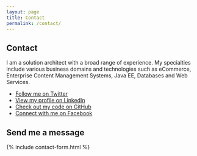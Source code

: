 ```yaml
---
layout: page
title: Contact
permalink: /contact/
---
```


## Contact

I am a solution architect with a broad range of experience. My specialties include various business domains and technologies such as eCommerce, Enterprise Content Management Systems, Java EE, Databases and Web Services.

* [Follow me on Twitter][twitter]
* [View my profile on LinkedIn][linkedin]
* [Check out my code on GitHub][github]
* [Connect with me on Facebook][facebook]

## Send me a message
{% include contact-form.html %}

[twitter]: https://twitter.com/ruhkopf
[linkedin]: http://www.linkedin.com/in/ruhkopf
[github]: https://github.com/ruhkopf
[facebook]: https://www.facebook.com/ruhkopf